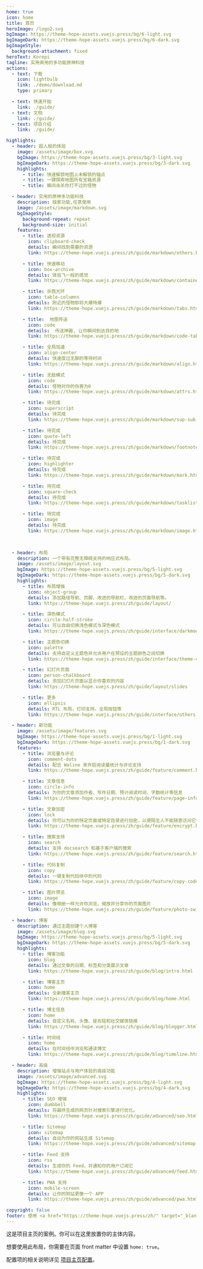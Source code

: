 ```yaml
---
home: true
icon: home
title: 首页
heroImage: /logo2.svg
bgImage: https://theme-hope-assets.vuejs.press/bg/6-light.svg
bgImageDark: https://theme-hope-assets.vuejs.press/bg/6-dark.svg
bgImageStyle:
  background-attachment: fixed
heroText: Korepi
tagline: 实用爽用的多功能原神科技
actions:
  - text: 下载
    icon: lightbulb
    link: ./demo/download.md
    type: primary

  - text: 快速开始
    link: ./guide/
  - text: 文档
    link: ./guide/
  - text: 项目介绍
    link: ./guide/

highlights:
  - header: 超人般的体验
    image: /assets/image/box.svg
    bgImage: https://theme-hope-assets.vuejs.press/bg/3-light.svg
    bgImageDark: https://theme-hope-assets.vuejs.press/bg/3-dark.svg
    highlights:
      - title: 快速解锁地图上未解锁的锚点
      - title: 一键探索地图所有宝箱资源
      - title: 瞬间击杀你打不过的怪物

  - header: 实用的原神多功能科技
    description: 独家功能,任意使用
    image: /assets/image/markdown.svg
    bgImageStyle:
      background-repeat: repeat
      background-size: initial
    features:
      - title: 透视资源
        icon: clipboard-check
        details: 瞬间找到需要的资源
        link: https://theme-hope.vuejs.press/zh/guide/markdown/others.html#link-check

      - title: 快速移动
        icon: box-archive
        details: 体验飞一般的感觉
        link: https://theme-hope.vuejs.press/zh/guide/markdown/container.html

      - title: 杀戮光环
        icon: table-columns
        details: 附近的怪物即将大爆特爆
        link: https://theme-hope.vuejs.press/zh/guide/markdown/tabs.html

      - title:  地图传送
        icon: code
        details:  传送神器, 让你瞬间到达目的地
        link: https://theme-hope.vuejs.press/zh/guide/markdown/code-tabs.html

      - title: 全局加速
        icon: align-center
        details: 快速度过无聊的等待时间
        link: https://theme-hope.vuejs.press/zh/guide/markdown/align.html

      - title: 无敌模式
        icon: code
        details: 怪物对你的伤害为0
        link: https://theme-hope.vuejs.press/zh/guide/markdown/attrs.html

      - title: 待完成
        icon: superscript
        details: 待完成
        link: https://theme-hope.vuejs.press/zh/guide/markdown/sup-sub.html

      - title: 待完成
        icon: quote-left
        details: 待完成
        link: https://theme-hope.vuejs.press/zh/guide/markdown/footnote.html

      - title: 待完成
        icon: highlighter
        details: 待完成
        link: https://theme-hope.vuejs.press/zh/guide/markdown/mark.html

      - title: 待完成
        icon: square-check
        details: 待完成
        link: https://theme-hope.vuejs.press/zh/guide/markdown/tasklist.html

      - title: 待完成
        icon: image
        details: 待完成
        link: https://theme-hope.vuejs.press/zh/guide/markdown/image.html

      

  - header: 布局
    description: 一个带有完整无障碍支持的响应式布局。
    image: /assets/image/layout.svg
    bgImage: https://theme-hope-assets.vuejs.press/bg/5-light.svg
    bgImageDark: https://theme-hope-assets.vuejs.press/bg/5-dark.svg
    highlights:
      - title: 布局增强
        icon: object-group
        details: 添加路径导航、页脚、改进的导航栏、改进的页面导航等。
        link: https://theme-hope.vuejs.press/zh/guide/layout/

      - title: 深色模式
        icon: circle-half-stroke
        details: 可以自由切换浅色模式与深色模式
        link: https://theme-hope.vuejs.press/zh/guide/interface/darkmode.html

      - title: 主题色切换
        icon: palette
        details: 支持自定义主题色并允许用户在预设的主题颜色之间切换
        link: https://theme-hope.vuejs.press/zh/guide/interface/theme-color.html

      - title: 幻灯片页面
        icon: person-chalkboard
        details: 添加幻灯片页面以显示你喜欢的内容
        link: https://theme-hope.vuejs.press/zh/guide/layout/slides

      - title: 更多
        icon: ellipsis
        details: RTL 布局，打印支持，全局按钮等
        link: https://theme-hope.vuejs.press/zh/guide/interface/others.html

  - header: 新功能
    image: /assets/image/features.svg
    bgImage: https://theme-hope-assets.vuejs.press/bg/1-light.svg
    bgImageDark: https://theme-hope-assets.vuejs.press/bg/1-dark.svg
    features:
      - title: 浏览量与评论
        icon: comment-dots
        details: 配合 Waline 来开启阅读量统计与评论支持
        link: https://theme-hope.vuejs.press/zh/guide/feature/comment.html

      - title: 文章信息
        icon: circle-info
        details: 为你的文章添加作者、写作日期、预计阅读时间、字数统计等信息
        link: https://theme-hope.vuejs.press/zh/guide/feature/page-info.html

      - title: 文章加密
        icon: lock
        details: 你可以为你的特定页面或特定目录进行加密，以便陌生人不能随意访问它们
        link: https://theme-hope.vuejs.press/zh/guide/feature/encrypt.html

      - title: 搜索支持
        icon: search
        details: 支持 docsearch 和基于客户端的搜索
        link: https://theme-hope.vuejs.press/zh/guide/feature/search.html

      - title: 代码复制
        icon: copy
        details: 一键复制代码块中的代码
        link: https://theme-hope.vuejs.press/zh/guide/feature/copy-code.html

      - title: 图片预览
        icon: image
        details: 像相册一样允许你浏览、缩放并分享你的页面图片
        link: https://theme-hope.vuejs.press/zh/guide/feature/photo-swipe.html

  - header: 博客
    description: 通过主题创建个人博客
    image: /assets/image/blog.svg
    bgImage: https://theme-hope-assets.vuejs.press/bg/5-light.svg
    bgImageDark: https://theme-hope-assets.vuejs.press/bg/5-dark.svg
    highlights:
      - title: 博客功能
        icon: blog
        details: 通过文章的日期、标签和分类展示文章
        link: https://theme-hope.vuejs.press/zh/guide/blog/intro.html

      - title: 博客主页
        icon: home
        details: 全新播客主页
        link: https://theme-hope.vuejs.press/zh/guide/blog/home.html

      - title: 博主信息
        icon: home
        details: 自定义名称、头像、座右铭和社交媒体链接
        link: https://theme-hope.vuejs.press/zh/guide/blog/blogger.html

      - title: 时间线
        icon: home
        details: 在时间线中浏览和通读博文
        link: https://theme-hope.vuejs.press/zh/guide/blog/timeline.html

  - header: 高级
    description: 增强站点与用户体验的高级功能
    image: /assets/image/advanced.svg
    bgImage: https://theme-hope-assets.vuejs.press/bg/4-light.svg
    bgImageDark: https://theme-hope-assets.vuejs.press/bg/4-dark.svg
    highlights:
      - title: SEO 增强
        icon: dumbbell
        details: 将最终生成的网页针对搜索引擎进行优化。
        link: https://theme-hope.vuejs.press/zh/guide/advanced/seo.html

      - title: Sitemap
        icon: sitemap
        details: 自动为你的网站生成 Sitemap
        link: https://theme-hope.vuejs.press/zh/guide/advanced/sitemap.html

      - title: Feed 支持
        icon: rss
        details: 生成你的 Feed，并通知你的用户订阅它
        link: https://theme-hope.vuejs.press/zh/guide/advanced/feed.html

      - title: PWA 支持
        icon: mobile-screen
        details: 让你的网站更像一个 APP
        link: https://theme-hope.vuejs.press/zh/guide/advanced/pwa.html

copyright: false
footer: 使用 <a href="https://theme-hope.vuejs.press/zh/" target="_blank">VuePress Theme Hope</a> 主题 | MIT 协议, 版权所有 © 2019-present Mr.Hope
---
```


这是项目主页的案例。你可以在这里放置你的主体内容。

想要使用此布局，你需要在页面 front matter 中设置 `home: true`。

配置项的相关说明详见 [项目主页配置](https://theme-hope.vuejs.press/zh/guide/layout/home/)。
